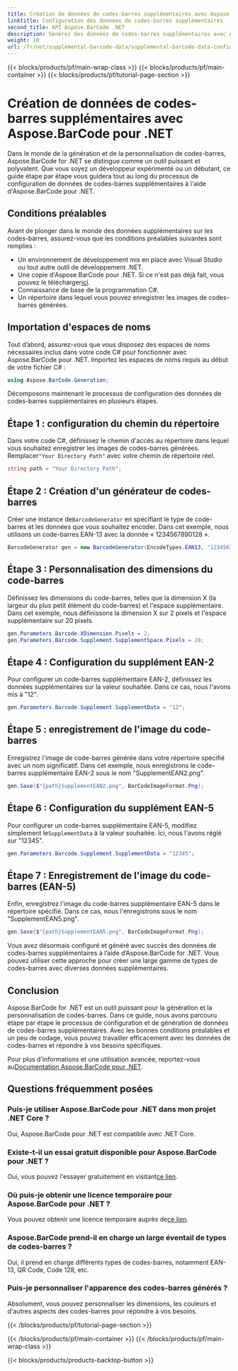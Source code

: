 ```yaml
---
title: Création de données de codes-barres supplémentaires avec Aspose.BarCode pour .NET
linktitle: Configuration des données de codes-barres supplémentaires
second_title: API Aspose.BarCode .NET
description: Générez des données de codes-barres supplémentaires avec Aspose.BarCode pour .NET. Personnalisez les codes-barres EAN-2 et EAN-5 sans effort. Guide étape par étape pour les développeurs .NET.
weight: 10
url: /fr/net/supplemental-barcode-data/supplemental-barcode-data-configuration/
---
```


{{< blocks/products/pf/main-wrap-class >}}
{{< blocks/products/pf/main-container >}}
{{< blocks/products/pf/tutorial-page-section >}}

# Création de données de codes-barres supplémentaires avec Aspose.BarCode pour .NET


Dans le monde de la génération et de la personnalisation de codes-barres, Aspose.BarCode for .NET se distingue comme un outil puissant et polyvalent. Que vous soyez un développeur expérimenté ou un débutant, ce guide étape par étape vous guidera tout au long du processus de configuration de données de codes-barres supplémentaires à l'aide d'Aspose.BarCode pour .NET. 

## Conditions préalables

Avant de plonger dans le monde des données supplémentaires sur les codes-barres, assurez-vous que les conditions préalables suivantes sont remplies :

- Un environnement de développement mis en place avec Visual Studio ou tout autre outil de développement .NET.
-  Une copie d'Aspose.BarCode pour .NET. Si ce n'est pas déjà fait, vous pouvez le télécharger[ici](https://releases.aspose.com/barcode/net/).
- Connaissance de base de la programmation C#.
- Un répertoire dans lequel vous pouvez enregistrer les images de codes-barres générées.

## Importation d'espaces de noms

Tout d’abord, assurez-vous que vous disposez des espaces de noms nécessaires inclus dans votre code C# pour fonctionner avec Aspose.BarCode pour .NET. Importez les espaces de noms requis au début de votre fichier C# :

```csharp
using Aspose.BarCode.Generation;
```

Décomposons maintenant le processus de configuration des données de codes-barres supplémentaires en plusieurs étapes.

## Étape 1 : configuration du chemin du répertoire

 Dans votre code C#, définissez le chemin d'accès au répertoire dans lequel vous souhaitez enregistrer les images de codes-barres générées. Remplacer`"Your Directory Path"` avec votre chemin de répertoire réel.

```csharp
string path = "Your Directory Path";
```

## Étape 2 : Création d'un générateur de codes-barres

 Créer une instance de`BarcodeGenerator` en spécifiant le type de code-barres et les données que vous souhaitez encoder. Dans cet exemple, nous utilisons un code-barres EAN-13 avec la donnée « 1234567890128 ».

```csharp
BarcodeGenerator gen = new BarcodeGenerator(EncodeTypes.EAN13, "1234567890128");
```

## Étape 3 : Personnalisation des dimensions du code-barres

Définissez les dimensions du code-barres, telles que la dimension X (la largeur du plus petit élément du code-barres) et l'espace supplémentaire. Dans cet exemple, nous définissons la dimension X sur 2 pixels et l'espace supplémentaire sur 20 pixels.

```csharp
gen.Parameters.Barcode.XDimension.Pixels = 2;
gen.Parameters.Barcode.Supplement.SupplementSpace.Pixels = 20;
```

## Étape 4 : Configuration du supplément EAN-2

Pour configurer un code-barres supplémentaire EAN-2, définissez les données supplémentaires sur la valeur souhaitée. Dans ce cas, nous l'avons mis à "12". 

```csharp
gen.Parameters.Barcode.Supplement.SupplementData = "12";
```

## Étape 5 : enregistrement de l'image du code-barres

Enregistrez l'image de code-barres générée dans votre répertoire spécifié avec un nom significatif. Dans cet exemple, nous enregistrons le code-barres supplémentaire EAN-2 sous le nom "SupplementEAN2.png".

```csharp
gen.Save($"{path}SupplementEAN2.png", BarCodeImageFormat.Png);
```

## Étape 6 : Configuration du supplément EAN-5

 Pour configurer un code-barres supplémentaire EAN-5, modifiez simplement le`SupplementData` à la valeur souhaitée. Ici, nous l'avons réglé sur "12345".

```csharp
gen.Parameters.Barcode.Supplement.SupplementData = "12345";
```

## Étape 7 : Enregistrement de l'image du code-barres (EAN-5)

Enfin, enregistrez l'image du code-barres supplémentaire EAN-5 dans le répertoire spécifié. Dans ce cas, nous l'enregistrons sous le nom "SupplementEAN5.png".

```csharp
gen.Save($"{path}SupplementEAN5.png", BarCodeImageFormat.Png);
```

Vous avez désormais configuré et généré avec succès des données de codes-barres supplémentaires à l’aide d’Aspose.BarCode for .NET. Vous pouvez utiliser cette approche pour créer une large gamme de types de codes-barres avec diverses données supplémentaires.

## Conclusion

Aspose.BarCode for .NET est un outil puissant pour la génération et la personnalisation de codes-barres. Dans ce guide, nous avons parcouru étape par étape le processus de configuration et de génération de données de codes-barres supplémentaires. Avec les bonnes conditions préalables et un peu de codage, vous pouvez travailler efficacement avec les données de codes-barres et répondre à vos besoins spécifiques.

 Pour plus d'informations et une utilisation avancée, reportez-vous au[Documentation Aspose.BarCode pour .NET](https://reference.aspose.com/barcode/net/).

## Questions fréquemment posées

### Puis-je utiliser Aspose.BarCode pour .NET dans mon projet .NET Core ?
Oui, Aspose.BarCode pour .NET est compatible avec .NET Core.

### Existe-t-il un essai gratuit disponible pour Aspose.BarCode pour .NET ?
 Oui, vous pouvez l'essayer gratuitement en visitant[ce lien](https://releases.aspose.com/).

### Où puis-je obtenir une licence temporaire pour Aspose.BarCode pour .NET ?
 Vous pouvez obtenir une licence temporaire auprès de[ce lien](https://purchase.aspose.com/temporary-license/).

### Aspose.BarCode prend-il en charge un large éventail de types de codes-barres ?
Oui, il prend en charge différents types de codes-barres, notamment EAN-13, QR Code, Code 128, etc.

### Puis-je personnaliser l'apparence des codes-barres générés ?
Absolument, vous pouvez personnaliser les dimensions, les couleurs et d'autres aspects des codes-barres pour répondre à vos besoins.

{{< /blocks/products/pf/tutorial-page-section >}}

{{< /blocks/products/pf/main-container >}}
{{< /blocks/products/pf/main-wrap-class >}}

{{< blocks/products/products-backtop-button >}}
